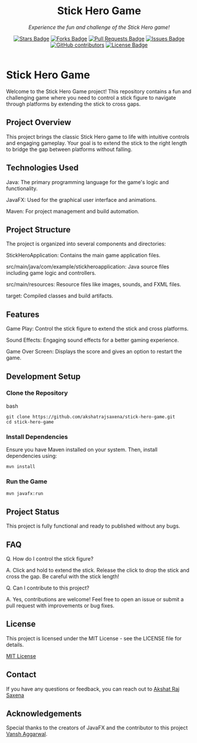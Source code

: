 <h1 align="center">Stick Hero Game</h1>

<p align="center"><i>Experience the fun and challenge of the Stick Hero game!</i></p>

<div align="center">
  <a href="https://github.com/akshatrajsaxena/StickHeroGameProjects/stargazers"><img src="https://img.shields.io/github/stars/akshatrajsaxena/StickHeroGameProjects" alt="Stars Badge"/></a>
  <a href="https://github.com/akshatrajsaxena/StickHeroGameProjects/network/members"><img src="https://img.shields.io/github/forks/akshatrajsaxena/StickHeroGameProjects" alt="Forks Badge"/></a>
  <a href="https://github.com/akshatrajsaxena/StickHeroGameProjects/pulls"><img src="https://img.shields.io/github/issues-pr/akshatrajsaxena/StickHeroGameProjects" alt="Pull Requests Badge"/></a>
  <a href="https://github.com/akshatrajsaxena/StickHeroGameProjects/issues"><img src="https://img.shields.io/github/issues/akshatrajsaxena/StickHeroGameProjects" alt="Issues Badge"/></a>
  <a href="https://github.com/akshatrajsaxena/StickHeroGameProjects/graphs/contributors"><img alt="GitHub contributors" src="https://img.shields.io/github/contributors/akshatrajsaxena/StickHeroGameProjects" ?color=2b9348"></a>
  <a href="https://github.com/akshatrajsaxena/StickHeroGameProjects/blob/master/LICENSE"><img src="https://img.shields.io/github/license/akshatrajsaxena/StickHeroGameProjects ?color=2b9348" alt="License Badge"/></a>
</div>
<br>

# Stick Hero Game

Welcome to the Stick Hero Game project! This repository contains a fun and challenging game where you need to control a stick figure to navigate through platforms by extending the stick to cross gaps.

## Project Overview

This project brings the classic Stick Hero game to life with intuitive controls and engaging gameplay. Your goal is to extend the stick to the right length to bridge the gap between platforms without falling.

## Technologies Used

Java: The primary programming language for the game's logic and functionality.

JavaFX: Used for the graphical user interface and animations.

Maven: For project management and build automation.

## Project Structure

The project is organized into several components and directories:

StickHeroApplication: Contains the main game application files.

src/main/java/com/example/stickheroapplication: Java source files including game logic and controllers.

src/main/resources: Resource files like images, sounds, and FXML files.

target: Compiled classes and build artifacts.

## Features

Game Play: Control the stick figure to extend the stick and cross platforms.

Sound Effects: Engaging sound effects for a better gaming experience.

Game Over Screen: Displays the score and gives an option to restart the game.

## Development Setup

### Clone the Repository

bash
```
git clone https://github.com/akshatrajsaxena/stick-hero-game.git
cd stick-hero-game
```

### Install Dependencies

Ensure you have Maven installed on your system. Then, install dependencies using:

```
mvn install
```

### Run the Game

```
mvn javafx:run
```

## Project Status

This project is fully functional and ready to published without any bugs.

## FAQ

Q. How do I control the stick figure?

A. Click and hold to extend the stick. Release the click to drop the stick and cross the gap. Be careful with the stick length!

Q. Can I contribute to this project?

A. Yes, contributions are welcome! Feel free to open an issue or submit a pull request with improvements or bug fixes.

## License

This project is licensed under the MIT License - see the LICENSE file for details.

[MIT License](https://github.com/akshatrajsaxena/StickHeroGameProjects/blob/main/LICENSE)

## Contact

If you have any questions or feedback, you can reach out to [Akshat Raj Saxena](mailto:akshat22054@iiitd.ac.in)

## Acknowledgements

Special thanks to the creators of JavaFX and the contributor to this project [Vansh Aggarwal](https://github.com/VanshAg283).
